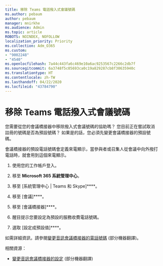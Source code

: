 ```yaml
---
title: 移除 Teams 電話撥入式會議號碼
ms.author: pebaum
author: pebaum
manager: mnirkhe
ms.audience: Admin
ms.topic: article
ROBOTS: NOINDEX, NOFOLLOW
localization_priority: Priority
ms.collection: Adm_O365
ms.custom:
- "9002248"
- "4540"
ms.openlocfilehash: 7a44c443fa6c469e10a6ac9253567c2266c2db7f
ms.sourcegitcommit: 6a3748f5c05693ca0c19a829287cb8f30635940c
ms.translationtype: HT
ms.contentlocale: zh-TW
ms.lasthandoff: 04/22/2020
ms.locfileid: "43784790"
---
```

# <a name="remove-teams-dial-in-conferencing-number"></a>移除 Teams 電話撥入式會議號碼

您需要從您的會議橋接器中移除撥入式會議號碼的協助嗎？ 您目前正在嘗試取消註冊的號碼是否為預設號碼？ 如果是的話，您必須先變更會議橋接器的預設號碼。

會議橋接器的預設電話號碼會定義來電顯示，當參與者或召集人從會議中向外撥打電話時，就會用到這個來電顯示。

1. 使用您的工作帳戶登入。

2. 移至 **Microsoft 365 系統管理中心**。

3. 移至 [系統管理中心 | Teams 和 Skype]****。

4. 移至 [會議]****。

5. 移至 [會議橋接器]****。

6. 醒目提示您要設定為預設的服務收費電話號碼。

7. 選取 [設定成預設值]****。

如需詳細資訊，請參閱[變更音訊會議橋接器的電話號碼](https://docs.microsoft.com/microsoftteams/change-the-phone-numbers-on-your-audio-conferencing-bridge) (部分機器翻譯)。

相關資源：

- [變更音訊會議橋接器的設定](https://docs.microsoft.com/microsoftteams/change-the-settings-for-an-audio-conferencing-bridge) (部分機器翻譯)

